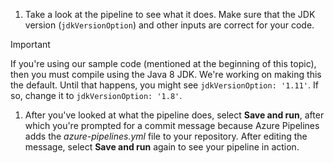 1. Take a look at the pipeline to see what it does. Make sure that the JDK version (`jdkVersionOption`) and other inputs are correct for your code.

  >[!Important]
  > 
  > If you're using our sample code (mentioned at the beginning of this topic), then you must compile using the Java 8 JDK. We're working on making this the default. Until that happens, you might see `jdkVersionOption: '1.11'`. If so, change it to `jdkVersionOption: '1.8'`.

1. After you've looked at what the pipeline does, select **Save and run**, after which you're prompted for a commit message because Azure Pipelines adds the *azure-pipelines.yml* file to your repository. After editing the message, select **Save and run** again to see your pipeline in action.